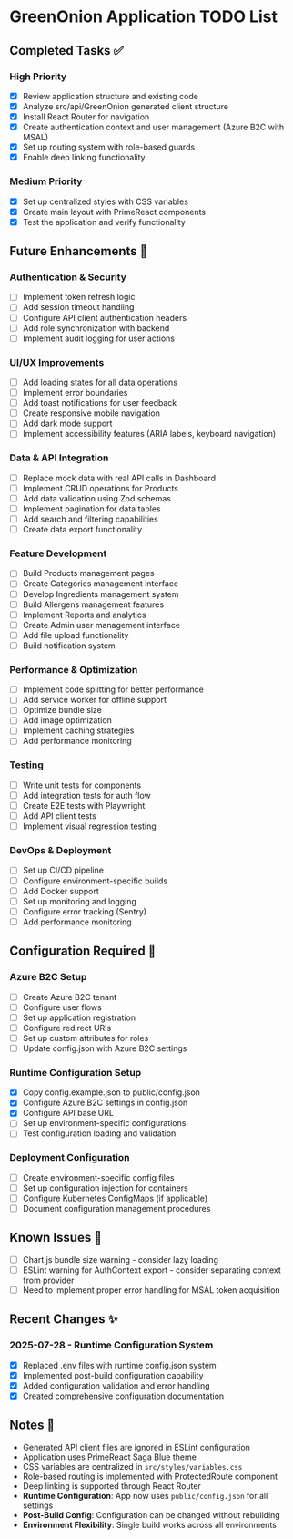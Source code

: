 # GreenOnion Application TODO List

## Completed Tasks ✅

### High Priority
- [x] Review application structure and existing code
- [x] Analyze src/api/GreenOnion generated client structure
- [x] Install React Router for navigation
- [x] Create authentication context and user management (Azure B2C with MSAL)
- [x] Set up routing system with role-based guards
- [x] Enable deep linking functionality

### Medium Priority
- [x] Set up centralized styles with CSS variables
- [x] Create main layout with PrimeReact components
- [x] Test the application and verify functionality

## Future Enhancements 🚀

### Authentication & Security
- [ ] Implement token refresh logic
- [ ] Add session timeout handling
- [ ] Configure API client authentication headers
- [ ] Add role synchronization with backend
- [ ] Implement audit logging for user actions

### UI/UX Improvements
- [ ] Add loading states for all data operations
- [ ] Implement error boundaries
- [ ] Add toast notifications for user feedback
- [ ] Create responsive mobile navigation
- [ ] Add dark mode support
- [ ] Implement accessibility features (ARIA labels, keyboard navigation)

### Data & API Integration
- [ ] Replace mock data with real API calls in Dashboard
- [ ] Implement CRUD operations for Products
- [ ] Add data validation using Zod schemas
- [ ] Implement pagination for data tables
- [ ] Add search and filtering capabilities
- [ ] Create data export functionality

### Feature Development
- [ ] Build Products management pages
- [ ] Create Categories management interface
- [ ] Develop Ingredients management system
- [ ] Build Allergens management features
- [ ] Implement Reports and analytics
- [ ] Create Admin user management interface
- [ ] Add file upload functionality
- [ ] Build notification system

### Performance & Optimization
- [ ] Implement code splitting for better performance
- [ ] Add service worker for offline support
- [ ] Optimize bundle size
- [ ] Add image optimization
- [ ] Implement caching strategies
- [ ] Add performance monitoring

### Testing
- [ ] Write unit tests for components
- [ ] Add integration tests for auth flow
- [ ] Create E2E tests with Playwright
- [ ] Add API client tests
- [ ] Implement visual regression testing

### DevOps & Deployment
- [ ] Set up CI/CD pipeline
- [ ] Configure environment-specific builds
- [ ] Add Docker support
- [ ] Set up monitoring and logging
- [ ] Configure error tracking (Sentry)
- [ ] Add performance monitoring

## Configuration Required 🔧

### Azure B2C Setup
- [ ] Create Azure B2C tenant
- [ ] Configure user flows
- [ ] Set up application registration
- [ ] Configure redirect URIs
- [ ] Set up custom attributes for roles
- [ ] Update config.json with Azure B2C settings

### Runtime Configuration Setup
- [x] Copy config.example.json to public/config.json
- [x] Configure Azure B2C settings in config.json
- [x] Configure API base URL
- [ ] Set up environment-specific configurations
- [ ] Test configuration loading and validation

### Deployment Configuration
- [ ] Create environment-specific config files
- [ ] Set up configuration injection for containers
- [ ] Configure Kubernetes ConfigMaps (if applicable)
- [ ] Document configuration management procedures

## Known Issues 🐛

- [ ] Chart.js bundle size warning - consider lazy loading
- [ ] ESLint warning for AuthContext export - consider separating context from provider
- [ ] Need to implement proper error handling for MSAL token acquisition

## Recent Changes ✨

### 2025-07-28 - Runtime Configuration System
- [x] Replaced .env files with runtime config.json system
- [x] Implemented post-build configuration capability
- [x] Added configuration validation and error handling
- [x] Created comprehensive configuration documentation

## Notes 📝

- Generated API client files are ignored in ESLint configuration
- Application uses PrimeReact Saga Blue theme
- CSS variables are centralized in `src/styles/variables.css`
- Role-based routing is implemented with ProtectedRoute component
- Deep linking is supported through React Router
- **Runtime Configuration**: App now uses `public/config.json` for all settings
- **Post-Build Config**: Configuration can be changed without rebuilding
- **Environment Flexibility**: Single build works across all environments